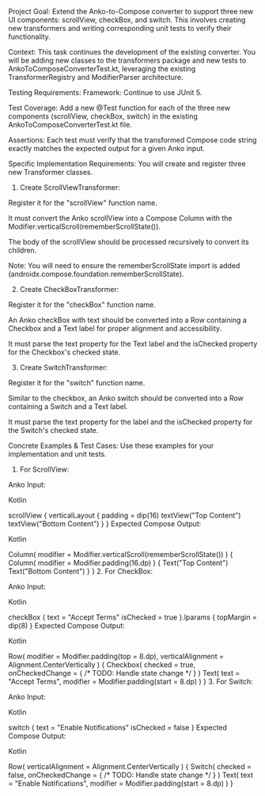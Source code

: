 Project Goal:
Extend the Anko-to-Compose converter to support three new UI components: scrollView, checkBox, and switch. This involves creating new transformers and writing corresponding unit tests to verify their functionality.

Context:
This task continues the development of the existing converter. You will be adding new classes to the transformers package and new tests to AnkoToComposeConverterTest.kt, leveraging the existing TransformerRegistry and ModifierParser architecture.

Testing Requirements:
Framework: Continue to use JUnit 5.

Test Coverage: Add a new @Test function for each of the three new components (scrollView, checkBox, switch) in the existing AnkoToComposeConverterTest.kt file.

Assertions: Each test must verify that the transformed Compose code string exactly matches the expected output for a given Anko input.

Specific Implementation Requirements:
You will create and register three new Transformer classes.

1. Create ScrollViewTransformer:

Register it for the "scrollView" function name.

It must convert the Anko scrollView into a Compose Column with the Modifier.verticalScroll(rememberScrollState()).

The body of the scrollView should be processed recursively to convert its children.

Note: You will need to ensure the rememberScrollState import is added (androidx.compose.foundation.rememberScrollState).

2. Create CheckBoxTransformer:

Register it for the "checkBox" function name.

An Anko checkBox with text should be converted into a Row containing a Checkbox and a Text label for proper alignment and accessibility.

It must parse the text property for the Text label and the isChecked property for the Checkbox's checked state.

3. Create SwitchTransformer:

Register it for the "switch" function name.

Similar to the checkbox, an Anko switch should be converted into a Row containing a Switch and a Text label.

It must parse the text property for the label and the isChecked property for the Switch's checked state.

Concrete Examples & Test Cases:
Use these examples for your implementation and unit tests.

1. For ScrollView:

Anko Input:

Kotlin

scrollView {
verticalLayout {
padding = dip(16)
textView("Top Content")
textView("Bottom Content")
}
}
Expected Compose Output:

Kotlin

Column(
modifier = Modifier.verticalScroll(rememberScrollState())
) {
Column(
modifier = Modifier.padding(16.dp)
) {
Text("Top Content")
Text("Bottom Content")
}
}
2. For CheckBox:

Anko Input:

Kotlin

checkBox {
text = "Accept Terms"
isChecked = true
}.lparams { topMargin = dip(8) }
Expected Compose Output:

Kotlin

Row(
modifier = Modifier.padding(top = 8.dp),
verticalAlignment = Alignment.CenterVertically
) {
Checkbox(
checked = true,
onCheckedChange = { /* TODO: Handle state change */ }
)
Text(
text = "Accept Terms",
modifier = Modifier.padding(start = 8.dp)
)
}
3. For Switch:

Anko Input:

Kotlin

switch {
text = "Enable Notifications"
isChecked = false
}
Expected Compose Output:

Kotlin

Row(
verticalAlignment = Alignment.CenterVertically
) {
Switch(
checked = false,
onCheckedChange = { /* TODO: Handle state change */ }
)
Text(
text = "Enable Notifications",
modifier = Modifier.padding(start = 8.dp)
)
}
